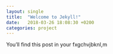 ```yaml
---
layout: single
title:  "Welcome to Jekyll!"
date:   2018-03-26 18:08:30 +0200
categories: project
---
```


You’ll find this post in your fxgchvjbknl,m
